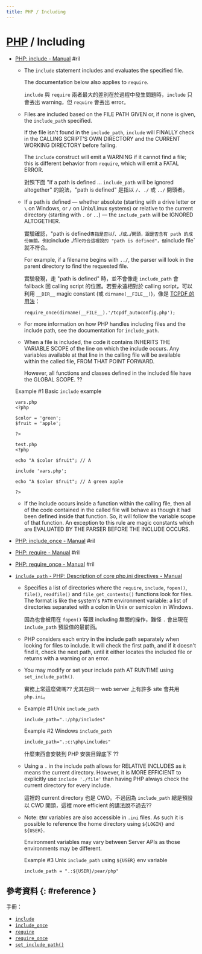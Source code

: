 ```yaml
---
title: PHP / Including
---
```

# [PHP](php.md) / Including

  - [PHP: include \- Manual](https://www.php.net/manual/en/function.include.php) #ril

      - The `include` statement includes and evaluates the specified file.

        The documentation below also applies to `require`.

        `include` 與 `require` 兩者最大的差別在於過程中發生問題時，`include` 只會丟出 warning，但 `require` 會丟出 error。

      - Files are included based on the FILE PATH GIVEN or, if none is given, the `include_path` specified.

        If the file isn't found in the `include_path`, `include` will FINALLY check in the CALLING SCRIPT'S OWN DIRECTORY and the CURRENT WORKING DIRECTORY before failing.

        The `include` construct will emit a WARNING if it cannot find a file; this is different behavior from `require`, which will emit a FATAL ERROR.

        對照下面 "If a path is defined ... `include_path` will be ignored altogether" 的說法，"path is defined" 是指以 `/`、`./` 或 `../` 開頭者。

      - If a path is defined — whether absolute (starting with a drive letter or `\` on Windows, or `/` on Unix/Linux systems) or relative to the current directory (starting with `.` or `..`) — the `include_path` will be IGNORED ALTOGETHER.

        實驗確認，"path is defined` 專指是否以 `/`、`./` 或 `../` 開頭，跟是否含有 path 的成份無關。例如 `include ./file` 符合這裡說的 "path is defined"，但 `include file` 就不符合。

        For example, if a filename begins with `../`, the parser will look in the parent directory to find the requested file.

        實驗發現，走 "path is defined" 時，並不會像走 `include_path` 會 fallback 回 calling script 的位置。若要永遠相對於 calling script，可以利用 `__DIR__` magic constant (或 `dirname(__FILE__)`)，像是 [TCPDF 的用法](https://github.com/tecnickcom/TCPDF/blob/master/tcpdf.php#L111)：

            require_once(dirname(__FILE__).'/tcpdf_autoconfig.php');

      - For more information on how PHP handles including files and the include path, see the documentation for `include_path`.

      - When a file is included, the code it contains INHERITS THE VARIABLE SCOPE of the line on which the include occurs. Any variables available at that line in the calling file will be available within the called file, FROM THAT POINT FORWARD.

        However, all functions and classes defined in the included file have the GLOBAL SCOPE. ??

    Example #1 Basic `include` example

        vars.php
        <?php

        $color = 'green';
        $fruit = 'apple';

        ?>

        test.php
        <?php

        echo "A $color $fruit"; // A

        include 'vars.php';

        echo "A $color $fruit"; // A green apple

        ?>

      - If the include occurs inside a function within the calling file, then all of the code contained in the called file will behave as though it had been defined inside that function. So, it will follow the variable scope of that function. An exception to this rule are magic constants which are EVALUATED BY THE PARSER BEFORE THE INCLUDE OCCURS.

  - [PHP: include\_once \- Manual](https://www.php.net/manual/en/function.include-once.php) #ril
  - [PHP: require \- Manual](https://www.php.net/manual/en/function.require.php) #ril
  - [PHP: require\_once \- Manual](https://www.php.net/manual/en/function.require-once.php) #ril

  - [`include_path` - PHP: Description of core php\.ini directives \- Manual](https://www.php.net/manual/en/ini.core.php#ini.include-path)

      - Specifies a list of directories where the `require`, `include`, `fopen()`, `file()`, `readfile()` and `file_get_contents()` functions look for files. The format is like the system's `PATH` environment variable: a list of directories separated with a colon in Unix or semicolon in Windows.

        因為也會被用在 `fopen()` 等跟 including 無關的操作，難怪 `.` 會出現在 `include_path` 預設值的最前面。

      - PHP considers each entry in the include path separately when looking for files to include. It will check the first path, and if it doesn't find it, check the next path, until it either locates the included file or returns with a warning or an error.

      - You may modify or set your include path AT RUNTIME using `set_include_path()`.

        實務上常這麼做嗎?? 尤其在同一 web server 上有許多 site 會共用 `php.ini`。

      - Example #1 Unix `include_path`

            include_path=".:/php/includes"

        Example #2 Windows `include_path`

            include_path=".;c:\php\includes"

        什麼東西會安裝到 PHP 安裝目錄底下 ??

      - Using a `.` in the include path allows for RELATIVE INCLUDES as it means the current directory. However, it is MORE EFFICIENT to explicitly use `include './file'` than having PHP always check the current directory for every include.

        這裡的 current directory 也是 CWD。不過因為 `include_path` 總是預設以 CWD 開頭，這裡 more efficient 的講法說不過去??

      - Note: `ENV` variables are also accessible in `.ini` files. As such it is possible to reference the home directory using `${LOGIN}` and `${USER}`.

        Environment variables may vary between Server APIs as those environments may be different.

        Example #3 Unix `include_path` using `${USER}` env variable

            include_path = ".:${USER}/pear/php"

## 參考資料 {: #reference }

手冊：

  - [`include`](https://www.php.net/manual/en/function.include.php)
  - [`include_once`](https://www.php.net/manual/en/function.include-once.php)
  - [`require`](https://www.php.net/manual/en/function.require.php)
  - [`require_once`](https://www.php.net/manual/en/function.require-once.php)
  - [`set_include_path()`](https://www.php.net/manual/en/function.set-include-path.php)
